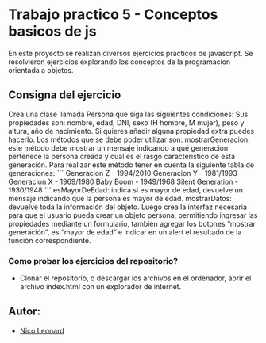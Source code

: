 # Trabajo practico 5 - Conceptos basicos de js
En este proyecto se realizan diversos ejercicios practicos de javascript. Se resolvieron ejercicios explorando los conceptos de la programacion orientada a objetos. 

## Consigna del ejercicio
Crea una clase llamada Persona que siga las siguientes condiciones:
Sus propiedades son: nombre, edad, DNI, sexo (H hombre, M mujer), peso y altura, año de nacimiento. Si quieres añadir alguna propiedad extra puedes hacerlo.
Los métodos que se debe poder utilizar  son:
mostrarGeneracion: este método debe mostrar un mensaje indicando a qué generación pertenece la persona creada y cual es el rasgo característico de esta generación.
Para realizar este método tener en cuenta la siguiente tabla de generaciones:
´´´
Generacion Z - 1994/2010
Generacion Y - 1981/1993
Generacion X - 1969/1980
Baby Boom - 1949/1968
Silent Generation - 1930/1948
´´´
esMayorDeEdad: indica si es mayor de edad, devuelve un mensaje indicando que la persona es mayor de edad.
mostrarDatos: devuelve toda la información del objeto.
Luego crea la interfaz necesaria para que el usuario pueda crear un objeto persona, permitiendo ingresar las propiedades mediante un formulario, también agregar los botones “mostrar generación”, es “mayor de edad” e indicar en un alert el resultado de la función correspondiente.




### Como probar los ejercicios del repositorio?
- Clonar el repositorio, o descargar los archivos en el ordenador, abrir el archivo index.html con un explorador de internet.

## Autor:
- [Nico Leonard](https://github.com/nicoleonard)